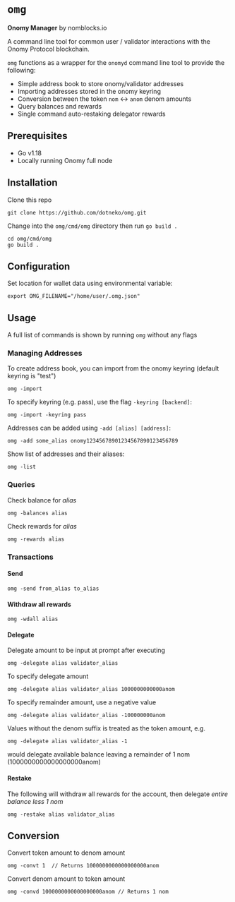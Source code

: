 # `omg`

**Onomy Manager** by nomblocks.io

A command line tool for common user / validator interactions with the Onomy Protocol blockchain.

`omg` functions as a wrapper for the `onomyd` command line tool to provide the following:

* Simple address book to store onomy/validator addresses
* Importing addresses stored in the onomy keyring
* Conversion between the token `nom` <-> `anom` denom amounts
* Query balances and rewards
* Single command auto-restaking delegator rewards

## Prerequisites

* Go v1.18
* Locally running Onomy full node

## Installation

Clone this repo

```
git clone https://github.com/dotneko/omg.git
```

Change into the `omg/cmd/omg` directory then run `go build .`
```
cd omg/cmd/omg
go build .
```

## Configuration

Set location for wallet data using environmental variable:

```
export OMG_FILENAME="/home/user/.omg.json"
```

## Usage

A full list of commands is shown by running `omg` without any flags

### Managing Addresses

To create address book, you can import from the onomy keyring (default keyring is "test")

```
omg -import
```

To specify keyring (e.g. pass), use the flag `-keyring [backend]`:
```
omg -import -keyring pass
```

Addresses can be added using `-add [alias] [address]`:
```
omg -add some_alias onomy12345678901234567890123456789
```

Show list of addresses and their aliases:
```
omg -list
```
### Queries

Check balance for *alias*
```
omg -balances alias
```

Check rewards for *alias*
```
omg -rewards alias
```

### Transactions

#### Send
```
omg -send from_alias to_alias
```

#### Withdraw all rewards
```
omg -wdall alias
```

#### Delegate

Delegate amount to be input at prompt after executing
```
omg -delegate alias validator_alias
```

To specify delegate amount
```
omg -delegate alias validator_alias 1000000000000anom
```

To specify remainder amount, use a negative value
```
omg -delegate alias validator_alias -100000000anom
```

Values without the denom suffix is treated as the token amount, e.g.
```
omg -delegate alias validator_alias -1
```
would delegate available balance leaving a remainder of 1 nom (1000000000000000000anom)

#### Restake

The following will withdraw all rewards for the account, then delegate *entire balance less 1 nom*
```
omg -restake alias validator_alias
```

## Conversion

Convert token amount to denom amount
```
omg -convt 1  // Returns 1000000000000000000anom
```
Convert denom amount to token amount
```
omg -convd 1000000000000000000anom // Returns 1 nom
```
